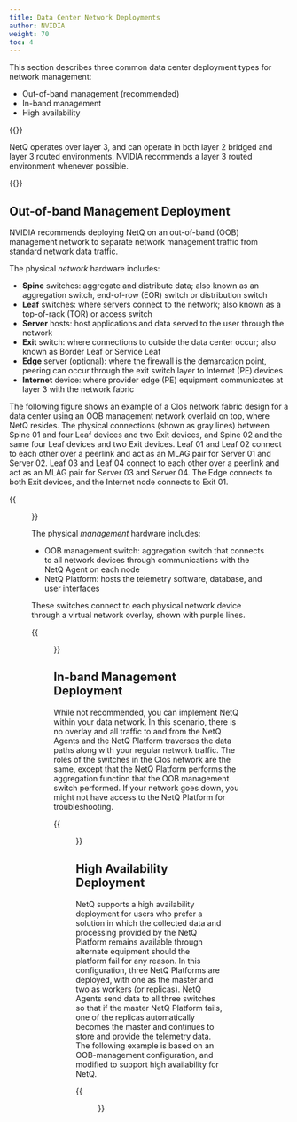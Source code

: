 ```yaml
---
title: Data Center Network Deployments
author: NVIDIA
weight: 70
toc: 4
---
```


This section describes three common data center deployment types for network management:

- Out-of-band management (recommended)
- In-band management
- High availability

{{<notice note>}}

NetQ operates over layer 3, and can operate in both layer 2 bridged and layer 3 routed environments. NVIDIA recommends a layer 3 routed environment whenever possible.

{{</notice>}}

<!-- vale off -->
## Out-of-band Management Deployment
<!-- vale on -->

NVIDIA recommends deploying NetQ on an out-of-band (OOB) management network to separate network management traffic from standard network data traffic. 

The physical *network* hardware includes:

- **Spine** switches: aggregate and distribute data; also known as an aggregation switch, end-of-row (EOR) switch or distribution switch
- **Leaf** switches: where servers connect to the network; also known as a top-of-rack (TOR) or access switch
- **Server** hosts: host applications and data served to the user through the network
- **Exit** switch: where connections to outside the data center occur; also known as Border Leaf or Service Leaf
- **Edge** server (optional): where the firewall is the demarcation point, peering can occur through the exit switch layer to Internet (PE) devices
- **Internet** device: where provider edge (PE) equipment communicates at layer 3 with the network fabric

The following figure shows an example of a Clos network fabric design for a data center using an OOB management network overlaid on top, where NetQ resides. The physical connections (shown as gray lines) between Spine 01 and four Leaf devices and two Exit devices, and Spine 02 and the same four Leaf devices and two Exit devices. Leaf 01 and Leaf 02 connect to each other over a peerlink and act as an MLAG pair for Server 01 and Server 02. Leaf 03 and Leaf 04 connect to each other over a peerlink and act as an MLAG pair for Server 03 and Server 04. The Edge connects to both Exit devices, and the Internet node connects to Exit 01.

{{<figure src="/images/netq/deploy-arch-dc-example-230.png" alt="diagram of a Clos network displaying connections between spine switches, leafs, servers, and exit switches." ewidth="700">}}

The physical *management* hardware includes:

- OOB management switch: aggregation switch that connects to all network devices through communications with the NetQ Agent on each node
- NetQ Platform: hosts the telemetry software, database, and user interfaces

These switches connect to each physical network device through a virtual network overlay, shown with purple lines.

{{<figure src="/images/netq/deploy-arch-oob-example-230.png" alt="diagram displaying connections between physical network hardwar and physical management hardware with a virtual network overlay" ewidth="700">}}

<!-- vale off -->
## In-band Management Deployment
<!-- vale on -->

While not recommended, you can implement NetQ within your data network. In this scenario, there is no overlay and all traffic to and from the NetQ Agents and the NetQ Platform traverses the data paths along with your regular network traffic. The roles of the switches in the Clos network are the same, except that the NetQ Platform performs the aggregation function that the OOB management switch performed. If your network goes down, you might not have access to the NetQ Platform for troubleshooting.

{{<figure src="/images/netq/deploy-arch-ib-example-230.png" alt="diagram of an in-band management deployment. The NetQ Platform interacts with one border leaf." ewidth="700">}}

## High Availability Deployment

NetQ supports a high availability deployment for users who prefer a solution in which the collected data and processing provided by the NetQ Platform remains available through alternate equipment should the platform fail for any reason. In this configuration, three NetQ Platforms are deployed, with one as the master and two as workers (or replicas). NetQ Agents send data to all three switches so that if the master NetQ Platform fails, one of the replicas automatically becomes the master and continues to store and provide the telemetry data. The following example is based on an OOB-management configuration, and modified to support high availability for NetQ.

{{<figure src="/images/netq/deploy-arch-ha-example-240.png" alt="diagram of a high availability deployment with one master and two worker NetQ platforms." ewidth="700">}}
